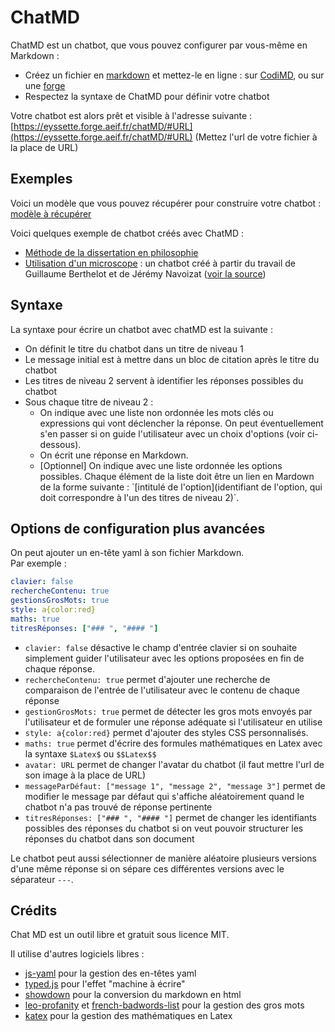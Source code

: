# ChatMD

ChatMD est un chatbot, que vous pouvez configurer par vous-même en Markdown :

- Créez un fichier en [markdown]((https://www.markdowntutorial.com/fr/)) et mettez-le en ligne : sur [CodiMD](https://codimd.apps.education.fr/), ou sur une [forge](https://forge.aeif.fr/)
- Respectez la syntaxe de ChatMD pour définir votre chatbot
 
Votre chatbot est alors prêt et visible à l'adresse suivante : [https://eyssette.forge.aeif.fr/chatMD/#URL](https://eyssette.forge.aeif.fr/chatMD/#URL) (Mettez l'url de votre fichier à la place de URL)


## Exemples

Voici un modèle que vous pouvez récupérer pour construire votre chatbot : [modèle à récupérer](https://codimd.apps.education.fr/mBGbHStJSVOSrlGfGb981A?both)

Voici quelques exemple de chatbot créés avec ChatMD :

- [Méthode de la dissertation en philosophie](https://eyssette.forge.aeif.fr/chatMD/#https://eyssette.forge.aeif.fr/chatbot/dissertation-philosophie.md)
- [Utilisation d'un microscope](https://eyssette.forge.aeif.fr/chatMD/#https://codimd.apps.education.fr/xGNHIJSeTVCk6FHas-_71g) : un chatbot créé à partir du travail de Guillaume Berthelot et de Jérémy Navoizat ([voir la source](https://codimd.apps.education.fr/xGNHIJSeTVCk6FHas-_71g))


## Syntaxe

La syntaxe pour écrire un chatbot avec chatMD est la suivante :

- On définit le titre du chatbot dans un titre de niveau 1
- Le message initial est à mettre dans un bloc de citation après le titre du chatbot
- Les titres de niveau 2 servent à identifier les réponses possibles du chatbot
- Sous chaque titre de niveau 2 : 
	- On indique avec une liste non ordonnée les mots clés ou expressions qui vont déclencher la réponse. On peut éventuellement s'en passer si on guide l'utilisateur avec un choix d'options (voir ci-dessous).
	- On écrit une réponse en Markdown.
	- [Optionnel] On indique avec une liste ordonnée les options possibles. Chaque élément de la liste doit être un lien en Mardown de la forme suivante : \`[intitulé de l'option](identifiant de l'option, qui doit correspondre à l'un des titres de niveau 2)\`.

## Options de configuration plus avancées

On peut ajouter un en-tête yaml à son fichier Markdown.  
Par exemple :

```yaml
clavier: false
rechercheContenu: true
gestionsGrosMots: true
style: a{color:red}
maths: true
titresRéponses: ["### ", "#### "]
```

- `clavier: false` désactive le champ d'entrée clavier si on souhaite simplement guider l'utilisateur avec les options proposées en fin de chaque réponse.
- `rechercheContenu: true` permet d'ajouter une recherche de comparaison de l'entrée de l'utilisateur avec le contenu de chaque réponse
- `gestionGrosMots: true` permet de détecter les gros mots envoyés par l'utilisateur et de formuler une réponse adéquate si l'utilisateur en utilise
- `style: a{color:red}` permet d'ajouter des styles CSS personnalisés.
- `maths: true` permet d'écrire des formules mathématiques en Latex avec la syntaxe `$Latex$` ou `$$Latex$$`
- `avatar: URL` permet de changer l'avatar du chatbot (il faut mettre l'url de son image à la place de URL)
- `messageParDéfaut: ["message 1", "message 2", "message 3"]` permet de modifier le message par défaut qui s'affiche aléatoirement quand le chatbot n'a pas trouvé de réponse pertinente
- `titresRéponses: ["### ", "#### "]` permet de changer les identifiants possibles des réponses du chatbot si on veut pouvoir structurer les réponses du chatbot dans son document

Le chatbot peut aussi sélectionner de manière aléatoire plusieurs versions d'une même réponse si on sépare ces différentes versions avec le séparateur `---`.


## Crédits

Chat MD est un outil libre et gratuit sous licence MIT.

Il utilise d'autres logiciels libres :
- [js-yaml](https://github.com/nodeca/js-yaml) pour la gestion des en-têtes yaml
- [typed.js](https://github.com/mattboldt/typed.js) pour l'effet "machine à écrire"
- [showdown](https://github.com/showdownjs/showdown) pour la conversion du markdown en html
- [leo-profanity](https://github.com/jojoee/leo-profanity) et [french-badwords-list](https://github.com/darwiin/french-badwords-list/) pour la gestion des gros mots
- [katex](https://katex.org/) pour la gestion des mathématiques en Latex